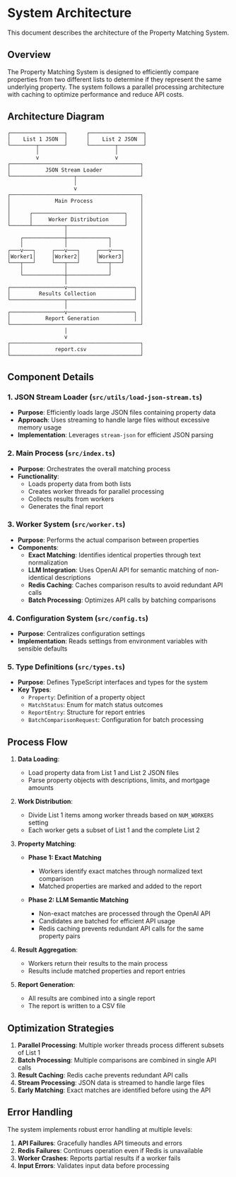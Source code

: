 # System Architecture

This document describes the architecture of the Property Matching System.

## Overview

The Property Matching System is designed to efficiently compare properties from two different lists to determine if they represent the same underlying property. The system follows a parallel processing architecture with caching to optimize performance and reduce API costs.

## Architecture Diagram

```
┌─────────────────┐      ┌─────────────────┐
│    List 1 JSON  │      │    List 2 JSON  │
└────────┬────────┘      └────────┬────────┘
         │                        │
         v                        v
┌─────────────────────────────────────────┐
│           JSON Stream Loader            │
└────────────────────┬────────────────────┘
                     │
                     v
┌─────────────────────────────────────────┐
│              Main Process               │
│                                         │
│      ┌─────────────────────────────┐    │
│      │     Worker Distribution     │    │
└──────┴──────────┬──────────────────┘    │
                  │                       │
    ┌─────────────┼─────────────┐         │
    │             │             │         │
┌───v───┐     ┌───v───┐     ┌───v───┐     │
│Worker1│     │Worker2│     │Worker3│     │
└───┬───┘     └───┬───┘     └───┬───┘     │
    │             │             │         │
    └─────────────┼─────────────┘         │
                  │                       │
┌─────────────────v─────────────────────┐ │
│         Results Collection            │ │
└─────────────────┬─────────────────────┘ │
                  │                       │
┌─────────────────v─────────────────────┐ │
│           Report Generation           │ │
└─────────────────────────────────────────┘
                  │
                  v
┌─────────────────────────────────────────┐
│              report.csv                 │
└─────────────────────────────────────────┘
```

## Component Details

### 1. JSON Stream Loader (`src/utils/load-json-stream.ts`)

- **Purpose**: Efficiently loads large JSON files containing property data
- **Approach**: Uses streaming to handle large files without excessive memory usage
- **Implementation**: Leverages `stream-json` for efficient JSON parsing

### 2. Main Process (`src/index.ts`)

- **Purpose**: Orchestrates the overall matching process
- **Functionality**:
  - Loads property data from both lists
  - Creates worker threads for parallel processing
  - Collects results from workers
  - Generates the final report

### 3. Worker System (`src/worker.ts`)

- **Purpose**: Performs the actual comparison between properties
- **Components**:
  - **Exact Matching**: Identifies identical properties through text normalization
  - **LLM Integration**: Uses OpenAI API for semantic matching of non-identical descriptions
  - **Redis Caching**: Caches comparison results to avoid redundant API calls
  - **Batch Processing**: Optimizes API calls by batching comparisons

### 4. Configuration System (`src/config.ts`)

- **Purpose**: Centralizes configuration settings
- **Implementation**: Reads settings from environment variables with sensible defaults

### 5. Type Definitions (`src/types.ts`)

- **Purpose**: Defines TypeScript interfaces and types for the system
- **Key Types**:
  - `Property`: Definition of a property object
  - `MatchStatus`: Enum for match status outcomes
  - `ReportEntry`: Structure for report entries
  - `BatchComparisonRequest`: Configuration for batch processing

## Process Flow

1. **Data Loading**:
   - Load property data from List 1 and List 2 JSON files
   - Parse property objects with descriptions, limits, and mortgage amounts

2. **Work Distribution**:
   - Divide List 1 items among worker threads based on `NUM_WORKERS` setting
   - Each worker gets a subset of List 1 and the complete List 2

3. **Property Matching**:
   - **Phase 1: Exact Matching**
     - Workers identify exact matches through normalized text comparison
     - Matched properties are marked and added to the report
   
   - **Phase 2: LLM Semantic Matching**
     - Non-exact matches are processed through the OpenAI API
     - Candidates are batched for efficient API usage
     - Redis caching prevents redundant API calls for the same property pairs

4. **Result Aggregation**:
   - Workers return their results to the main process
   - Results include matched properties and report entries

5. **Report Generation**:
   - All results are combined into a single report
   - The report is written to a CSV file

## Optimization Strategies

1. **Parallel Processing**: Multiple worker threads process different subsets of List 1
2. **Batch Processing**: Multiple comparisons are combined in single API calls
3. **Result Caching**: Redis cache prevents redundant API calls
4. **Stream Processing**: JSON data is streamed to handle large files
5. **Early Matching**: Exact matches are identified before using the API

## Error Handling

The system implements robust error handling at multiple levels:

1. **API Failures**: Gracefully handles API timeouts and errors
2. **Redis Failures**: Continues operation even if Redis is unavailable
3. **Worker Crashes**: Reports partial results if a worker fails
4. **Input Errors**: Validates input data before processing 